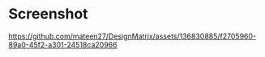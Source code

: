 # Screenshot
https://github.com/mateen27/DesignMatrix/assets/136830885/f2705960-89a0-45f2-a301-24518ca20966
